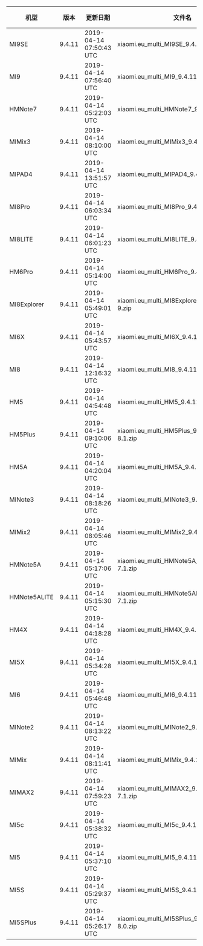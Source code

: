 | 机型 | 版本 | 更新日期 | 文件名 | 大小 | 下载链接 |
| ---- | ---- | ---- | ---- | ---- | ---- |
| MI9SE | 9.4.11 | 2019-04-14 07:50:43 UTC | xiaomi.eu_multi_MI9SE_9.4.11_v10-9.zip | 2.1 GB | [SourceForge](https://sourceforge.net/projects/xiaomi-eu-multilang-miui-roms/files/xiaomi.eu/MIUI-WEEKLY-RELEASES/9.4.11/xiaomi.eu_multi_MI9SE_9.4.11_v10-9.zip/download) |
| MI9 | 9.4.11 | 2019-04-14 07:56:40 UTC | xiaomi.eu_multi_MI9_9.4.11_v10-9.zip | 2.4 GB | [SourceForge](https://sourceforge.net/projects/xiaomi-eu-multilang-miui-roms/files/xiaomi.eu/MIUI-WEEKLY-RELEASES/9.4.11/xiaomi.eu_multi_MI9_9.4.11_v10-9.zip/download) |
| HMNote7 | 9.4.11 | 2019-04-14 05:22:03 UTC | xiaomi.eu_multi_HMNote7_9.4.11_v10-9.zip | 1.7 GB | [SourceForge](https://sourceforge.net/projects/xiaomi-eu-multilang-miui-roms/files/xiaomi.eu/MIUI-WEEKLY-RELEASES/9.4.11/xiaomi.eu_multi_HMNote7_9.4.11_v10-9.zip/download) |
| MIMix3 | 9.4.11 | 2019-04-14 08:10:00 UTC | xiaomi.eu_multi_MIMix3_9.4.11_v10-9.zip | 2.0 GB | [SourceForge](https://sourceforge.net/projects/xiaomi-eu-multilang-miui-roms/files/xiaomi.eu/MIUI-WEEKLY-RELEASES/9.4.11/xiaomi.eu_multi_MIMix3_9.4.11_v10-9.zip/download) |
| MIPAD4 | 9.4.11 | 2019-04-14 13:51:57 UTC | xiaomi.eu_multi_MIPAD4_9.4.11_v10-8.1.zip | 1.5 GB | [SourceForge](https://sourceforge.net/projects/xiaomi-eu-multilang-miui-roms/files/xiaomi.eu/MIUI-WEEKLY-RELEASES/9.4.11/xiaomi.eu_multi_MIPAD4_9.4.11_v10-8.1.zip/download) |
| MI8Pro | 9.4.11 | 2019-04-14 06:03:34 UTC | xiaomi.eu_multi_MI8Pro_9.4.11_v10-9.zip | 1.9 GB | [SourceForge](https://sourceforge.net/projects/xiaomi-eu-multilang-miui-roms/files/xiaomi.eu/MIUI-WEEKLY-RELEASES/9.4.11/xiaomi.eu_multi_MI8Pro_9.4.11_v10-9.zip/download) |
| MI8LITE | 9.4.11 | 2019-04-14 06:01:23 UTC | xiaomi.eu_multi_MI8LITE_9.4.11_v10-9.zip | 1.7 GB | [SourceForge](https://sourceforge.net/projects/xiaomi-eu-multilang-miui-roms/files/xiaomi.eu/MIUI-WEEKLY-RELEASES/9.4.11/xiaomi.eu_multi_MI8LITE_9.4.11_v10-9.zip/download) |
| HM6Pro | 9.4.11 | 2019-04-14 05:14:00 UTC | xiaomi.eu_multi_HM6Pro_9.4.11_v10-9.zip | 1.6 GB | [SourceForge](https://sourceforge.net/projects/xiaomi-eu-multilang-miui-roms/files/xiaomi.eu/MIUI-WEEKLY-RELEASES/9.4.11/xiaomi.eu_multi_HM6Pro_9.4.11_v10-9.zip/download) |
| MI8Explorer | 9.4.11 | 2019-04-14 05:49:01 UTC | xiaomi.eu_multi_MI8Explorer_9.4.11_v10-9.zip | 2.0 GB | [SourceForge](https://sourceforge.net/projects/xiaomi-eu-multilang-miui-roms/files/xiaomi.eu/MIUI-WEEKLY-RELEASES/9.4.11/xiaomi.eu_multi_MI8Explorer_9.4.11_v10-9.zip/download) |
| MI6X | 9.4.11 | 2019-04-14 05:43:57 UTC | xiaomi.eu_multi_MI6X_9.4.11_v10-9.zip | 1.7 GB | [SourceForge](https://sourceforge.net/projects/xiaomi-eu-multilang-miui-roms/files/xiaomi.eu/MIUI-WEEKLY-RELEASES/9.4.11/xiaomi.eu_multi_MI6X_9.4.11_v10-9.zip/download) |
| MI8 | 9.4.11 | 2019-04-14 12:16:32 UTC | xiaomi.eu_multi_MI8_9.4.11_v10-9.zip | 1.9 GB | [SourceForge](https://sourceforge.net/projects/xiaomi-eu-multilang-miui-roms/files/xiaomi.eu/MIUI-WEEKLY-RELEASES/9.4.11/xiaomi.eu_multi_MI8_9.4.11_v10-9.zip/download) |
| HM5 | 9.4.11 | 2019-04-14 04:54:48 UTC | xiaomi.eu_multi_HM5_9.4.11_v10-8.1.zip | 1.4 GB | [SourceForge](https://sourceforge.net/projects/xiaomi-eu-multilang-miui-roms/files/xiaomi.eu/MIUI-WEEKLY-RELEASES/9.4.11/xiaomi.eu_multi_HM5_9.4.11_v10-8.1.zip/download) |
| HM5Plus | 9.4.11 | 2019-04-14 09:10:06 UTC | xiaomi.eu_multi_HM5Plus_9.4.11_v10-8.1.zip | 1.5 GB | [SourceForge](https://sourceforge.net/projects/xiaomi-eu-multilang-miui-roms/files/xiaomi.eu/MIUI-WEEKLY-RELEASES/9.4.11/xiaomi.eu_multi_HM5Plus_9.4.11_v10-8.1.zip/download) |
| HM5A | 9.4.11 | 2019-04-14 04:20:04 UTC | xiaomi.eu_multi_HM5A_9.4.11_v10-8.1.zip | 1.4 GB | [SourceForge](https://sourceforge.net/projects/xiaomi-eu-multilang-miui-roms/files/xiaomi.eu/MIUI-WEEKLY-RELEASES/9.4.11/xiaomi.eu_multi_HM5A_9.4.11_v10-8.1.zip/download) |
| MINote3 | 9.4.11 | 2019-04-14 08:18:26 UTC | xiaomi.eu_multi_MINote3_9.4.11_v10-8.1.zip | 1.6 GB | [SourceForge](https://sourceforge.net/projects/xiaomi-eu-multilang-miui-roms/files/xiaomi.eu/MIUI-WEEKLY-RELEASES/9.4.11/xiaomi.eu_multi_MINote3_9.4.11_v10-8.1.zip/download) |
| MIMix2 | 9.4.11 | 2019-04-14 08:05:46 UTC | xiaomi.eu_multi_MIMix2_9.4.11_v10-8.0.zip | 1.6 GB | [SourceForge](https://sourceforge.net/projects/xiaomi-eu-multilang-miui-roms/files/xiaomi.eu/MIUI-WEEKLY-RELEASES/9.4.11/xiaomi.eu_multi_MIMix2_9.4.11_v10-8.0.zip/download) |
| HMNote5A | 9.4.11 | 2019-04-14 05:17:06 UTC | xiaomi.eu_multi_HMNote5A_9.4.11_v10-7.1.zip | 1.3 GB | [SourceForge](https://sourceforge.net/projects/xiaomi-eu-multilang-miui-roms/files/xiaomi.eu/MIUI-WEEKLY-RELEASES/9.4.11/xiaomi.eu_multi_HMNote5A_9.4.11_v10-7.1.zip/download) |
| HMNote5ALITE | 9.4.11 | 2019-04-14 05:15:30 UTC | xiaomi.eu_multi_HMNote5ALITE_9.4.11_v10-7.1.zip | 1.3 GB | [SourceForge](https://sourceforge.net/projects/xiaomi-eu-multilang-miui-roms/files/xiaomi.eu/MIUI-WEEKLY-RELEASES/9.4.11/xiaomi.eu_multi_HMNote5ALITE_9.4.11_v10-7.1.zip/download) |
| HM4X | 9.4.11 | 2019-04-14 04:18:28 UTC | xiaomi.eu_multi_HM4X_9.4.11_v10-7.1.zip | 1.3 GB | [SourceForge](https://sourceforge.net/projects/xiaomi-eu-multilang-miui-roms/files/xiaomi.eu/MIUI-WEEKLY-RELEASES/9.4.11/xiaomi.eu_multi_HM4X_9.4.11_v10-7.1.zip/download) |
| MI5X | 9.4.11 | 2019-04-14 05:34:28 UTC | xiaomi.eu_multi_MI5X_9.4.11_v10-8.1.zip | 1.5 GB | [SourceForge](https://sourceforge.net/projects/xiaomi-eu-multilang-miui-roms/files/xiaomi.eu/MIUI-WEEKLY-RELEASES/9.4.11/xiaomi.eu_multi_MI5X_9.4.11_v10-8.1.zip/download) |
| MI6 | 9.4.11 | 2019-04-14 05:46:48 UTC | xiaomi.eu_multi_MI6_9.4.11_v10-8.0.zip | 1.5 GB | [SourceForge](https://sourceforge.net/projects/xiaomi-eu-multilang-miui-roms/files/xiaomi.eu/MIUI-WEEKLY-RELEASES/9.4.11/xiaomi.eu_multi_MI6_9.4.11_v10-8.0.zip/download) |
| MINote2 | 9.4.11 | 2019-04-14 08:13:22 UTC | xiaomi.eu_multi_MINote2_9.4.11_v10-8.0.zip | 1.5 GB | [SourceForge](https://sourceforge.net/projects/xiaomi-eu-multilang-miui-roms/files/xiaomi.eu/MIUI-WEEKLY-RELEASES/9.4.11/xiaomi.eu_multi_MINote2_9.4.11_v10-8.0.zip/download) |
| MIMix | 9.4.11 | 2019-04-14 08:11:41 UTC | xiaomi.eu_multi_MIMix_9.4.11_v10-8.0.zip | 1.5 GB | [SourceForge](https://sourceforge.net/projects/xiaomi-eu-multilang-miui-roms/files/xiaomi.eu/MIUI-WEEKLY-RELEASES/9.4.11/xiaomi.eu_multi_MIMix_9.4.11_v10-8.0.zip/download) |
| MIMAX2 | 9.4.11 | 2019-04-14 07:59:23 UTC | xiaomi.eu_multi_MIMAX2_9.4.11_v10-7.1.zip | 1.4 GB | [SourceForge](https://sourceforge.net/projects/xiaomi-eu-multilang-miui-roms/files/xiaomi.eu/MIUI-WEEKLY-RELEASES/9.4.11/xiaomi.eu_multi_MIMAX2_9.4.11_v10-7.1.zip/download) |
| MI5c | 9.4.11 | 2019-04-14 05:38:32 UTC | xiaomi.eu_multi_MI5c_9.4.11_v10-7.1.zip | 1.2 GB | [SourceForge](https://sourceforge.net/projects/xiaomi-eu-multilang-miui-roms/files/xiaomi.eu/MIUI-WEEKLY-RELEASES/9.4.11/xiaomi.eu_multi_MI5c_9.4.11_v10-7.1.zip/download) |
| MI5 | 9.4.11 | 2019-04-14 05:37:10 UTC | xiaomi.eu_multi_MI5_9.4.11_v10-8.0.zip | 1.4 GB | [SourceForge](https://sourceforge.net/projects/xiaomi-eu-multilang-miui-roms/files/xiaomi.eu/MIUI-WEEKLY-RELEASES/9.4.11/xiaomi.eu_multi_MI5_9.4.11_v10-8.0.zip/download) |
| MI5S | 9.4.11 | 2019-04-14 05:29:37 UTC | xiaomi.eu_multi_MI5S_9.4.11_v10-8.0.zip | 1.4 GB | [SourceForge](https://sourceforge.net/projects/xiaomi-eu-multilang-miui-roms/files/xiaomi.eu/MIUI-WEEKLY-RELEASES/9.4.11/xiaomi.eu_multi_MI5S_9.4.11_v10-8.0.zip/download) |
| MI5SPlus | 9.4.11 | 2019-04-14 05:26:17 UTC | xiaomi.eu_multi_MI5SPlus_9.4.11_v10-8.0.zip | 1.4 GB | [SourceForge](https://sourceforge.net/projects/xiaomi-eu-multilang-miui-roms/files/xiaomi.eu/MIUI-WEEKLY-RELEASES/9.4.11/xiaomi.eu_multi_MI5SPlus_9.4.11_v10-8.0.zip/download) |

